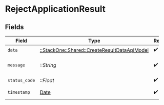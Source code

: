 # RejectApplicationResult


## Fields

| Field                                                                                           | Type                                                                                            | Required                                                                                        | Description                                                                                     | Example                                                                                         |
| ----------------------------------------------------------------------------------------------- | ----------------------------------------------------------------------------------------------- | ----------------------------------------------------------------------------------------------- | ----------------------------------------------------------------------------------------------- | ----------------------------------------------------------------------------------------------- |
| `data`                                                                                          | [::StackOne::Shared::CreateResultDataApiModel](../../models/shared/createresultdataapimodel.md) | :heavy_check_mark:                                                                              | N/A                                                                                             |                                                                                                 |
| `message`                                                                                       | *::String*                                                                                      | :heavy_check_mark:                                                                              | N/A                                                                                             | Application rejected successfully.                                                              |
| `status_code`                                                                                   | *::Float*                                                                                       | :heavy_check_mark:                                                                              | N/A                                                                                             | 200                                                                                             |
| `timestamp`                                                                                     | [Date](https://ruby-doc.org/stdlib-2.6.1/libdoc/date/rdoc/Date.html)                            | :heavy_check_mark:                                                                              | N/A                                                                                             | 2021-01-01T01:01:01.000Z                                                                        |